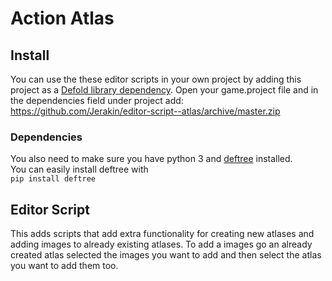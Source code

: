 # Action Atlas

## Install
You can use the these editor scripts in your own project by adding this project as a [Defold library dependency](https://www.defold.com/manuals/libraries/). Open your game.project file and in the dependencies field under project add:  
https://github.com/Jerakin/editor-script--atlas/archive/master.zip

### Dependencies
You also need to make sure you have python 3 and [deftree](https://github.com/Jerakin/DefTree) installed.  
You can easily install deftree with  
`pip install deftree`

## Editor Script
This adds scripts that add extra functionality for creating new atlases and adding images to already existing atlases.
To add a  images go an already created atlas selected the images you want to add and then select the atlas you want to add them too.
